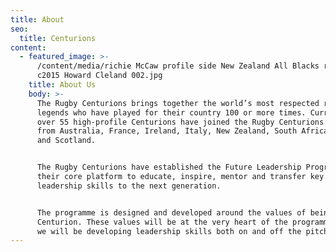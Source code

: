 ```yaml
---
title: About
seo:
  title: Centurions
content:
  - featured_image: >-
      /content/media/richie McCaw profile side New Zealand All Blacks rugby Team
      c2015 Howard Cleland 002.jpg
    title: About Us
    body: >-
      The Rugby Centurions brings together the world’s most respected rugby
      legends who have played for their country 100 or more times. Currently
      over 55 high-profile Centurions have joined the Rugby Centurions and hail
      from Australia, France, Ireland, Italy, New Zealand, South Africa, Wales
      and Scotland.


      The Rugby Centurions have established the Future Leadership Programme as
      their core platform to educate, inspire, mentor and transfer key
      leadership skills to the next generation.


      The programme is designed and developed around the values of being a
      Centurion. These values will be at the very heart of the programme where
      we will be developing leadership skills both on and off the pitch.
---
```


